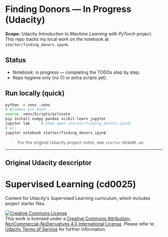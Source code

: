 # Finding Donors — In Progress (Udacity)

**Scope:** Udacity *Introduction to Machine Learning with PyTorch* project.  
This repo tracks my local work on the notebook at `starter/finding_donors.ipynb`.

## Status
- Notebook: in progress — completing the TODOs step by step.
- Repo hygiene only (no CI or extra scripts yet).

## Run locally (quick)
```bash
python -m venv .venv
# Windows Git Bash:
source .venv/Scripts/activate
pip install numpy pandas scikit-learn jupyter
jupyter lab     # then open starter/finding_donors.ipynb
# or:
jupyter notebook starter/finding_donors.ipynb
```

> For the original Udacity project notes, see `starter/README.md`.

---

## Original Udacity descriptor

# Supervised Learning (cd0025)

Content for Udacity's Supervised Learning curriculum, which includes project starter files.

<a rel="license" href="http://creativecommons.org/licenses/by-nc-nd/4.0/"><img alt="Creative Commons License" style="border-width:0" src="https://i.creativecommons.org/l/by-nc-nd/4.0/88x31.png" /></a><br />This work is licensed under a <a rel="license" href="http://creativecommons.org/licenses/by-nc-nd/4.0/">Creative Commons Attribution-NonCommercial-NoDerivatives 4.0 International License</a>. Please refer to [Udacity Terms of Service](https://www.udacity.com/legal) for further information.
